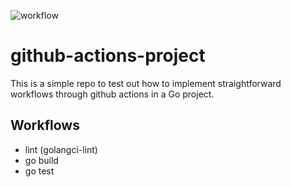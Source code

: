 ![workflow](https://github.com/dan-cook/github-actions-go/actions/workflows/go.yml/badge.svg)

# github-actions-project
This is a simple repo to test out how to implement straightforward workflows through github actions in a Go project.

## Workflows
 - lint (golangci-lint)
 - go build
 - go test
